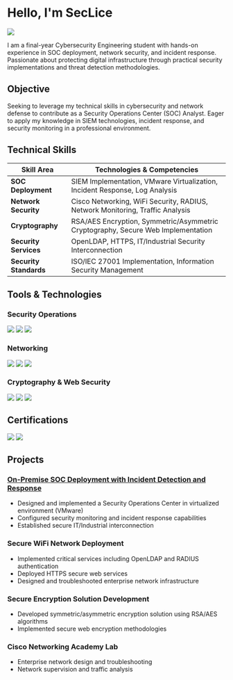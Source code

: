 # Hello, I'm SecLice
<a href="https://linkedin.com/in/hamzarahmani1"><img src="https://img.shields.io/badge/-LinkedIn-0072b1?&style=for-the-badge&logo=linkedin&logoColor=white" /></a>

I am a final-year Cybersecurity Engineering student with hands-on experience in SOC deployment, network security, and incident response. Passionate about protecting digital infrastructure through practical security implementations and threat detection methodologies.

## Objective
Seeking to leverage my technical skills in cybersecurity and network defense to contribute as a Security Operations Center (SOC) Analyst. Eager to apply my knowledge in SIEM technologies, incident response, and security monitoring in a professional environment.

## Technical Skills

| Skill Area | Technologies & Competencies |
|------------|-----------------------------|
| **SOC Deployment** | SIEM Implementation, VMware Virtualization, Incident Response, Log Analysis |
| **Network Security** | Cisco Networking, WiFi Security, RADIUS, Network Monitoring, Traffic Analysis |
| **Cryptography** | RSA/AES Encryption, Symmetric/Asymmetric Cryptography, Secure Web Implementation |
| **Security Services** | OpenLDAP, HTTPS, IT/Industrial Security Interconnection |
| **Security Standards** | ISO/IEC 27001 Implementation, Information Security Management |

## Tools & Technologies

### Security Operations
<div>
    <img src="https://img.shields.io/badge/-SIEM-FF6B00?&style=for-the-badge&logo=security&logoColor=white" />
    <img src="https://img.shields.io/badge/-VMware-607078?&style=for-the-badge&logo=vmware&logoColor=white" />
    <img src="https://img.shields.io/badge/-Wireshark-1679A7?&style=for-the-badge&logo=wireshark&logoColor=white" />
</div>

### Networking
<div>
    <img src="https://img.shields.io/badge/-Cisco-1BA0D7?&style=for-the-badge&logo=cisco&logoColor=white" />
    <img src="https://img.shields.io/badge/-RADIUS-4B275F?&style=for-the-badge&logo=radius&logoColor=white" />
    <img src="https://img.shields.io/badge/-OpenLDAP-003D7C?&style=for-the-badge&logo=openldap&logoColor=white" />
</div>

### Cryptography & Web Security
<div>
    <img src="https://img.shields.io/badge/-RSA-000000?&style=for-the-badge&logo=rsa&logoColor=white" />
    <img src="https://img.shields.io/badge/-AES-005571?&style=for-the-badge&logo=aes&logoColor=white" />
    <img src="https://img.shields.io/badge/-HTTPS-00A4EF?&style=for-the-badge&logo=https&logoColor=white" />
</div>

## Certifications
<div>
    <img src="https://img.shields.io/badge/-ISO/IEC_27001_Associate-FF0000?&style=for-the-badge&logo=iso&logoColor=white" />
    <img src="https://img.shields.io/badge/-Cisco_CCNA_1_&_2-1BA0D7?&style=for-the-badge&logo=cisco&logoColor=white" />
</div>

## Projects

### **<a href="https://github.com/hameza123/On-Premise-SOC/tree/main">On-Premise SOC Deployment with Incident Detection and Response</a>**
- Designed and implemented a Security Operations Center in virtualized environment (VMware)
- Configured security monitoring and incident response capabilities
- Established secure IT/Industrial interconnection

### **Secure WiFi Network Deployment**
- Implemented critical services including OpenLDAP and RADIUS authentication
- Deployed HTTPS secure web services
- Designed and troubleshooted enterprise network infrastructure

### **Secure Encryption Solution Development**
- Developed symmetric/asymmetric encryption solution using RSA/AES algorithms
- Implemented secure web encryption methodologies

### **Cisco Networking Academy Lab**
- Enterprise network design and troubleshooting
- Network supervision and traffic analysis

